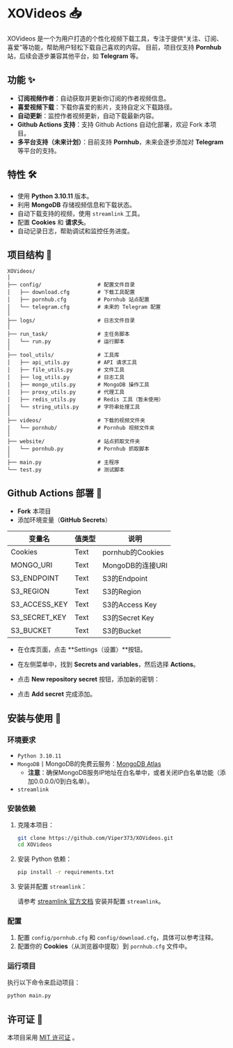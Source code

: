 # XOVideos 📥

XOVideos 是一个为用户打造的个性化视频下载工具，专注于提供“关注、订阅、喜爱”等功能，帮助用户轻松下载自己喜欢的内容。 目前，项目仅支持 **Pornhub**站，后续会逐步兼容其他平台，如 **Telegram** 等。

## 功能 ✨

- **订阅视频作者**：自动获取并更新你订阅的作者视频信息。
- **喜爱视频下载**：下载你喜爱的影片，支持自定义下载路径。
- **自动更新**：监控作者视频更新，自动下载最新内容。
- **Github Actions 支持**：支持 Github Actions 自动化部署，欢迎 Fork 本项目。
- **多平台支持（未来计划）**：目前支持 **Pornhub**，未来会逐步添加对 **Telegram** 等平台的支持。

## 特性 🛠️

- 使用 **Python 3.10.11** 版本。
- 利用 **MongoDB** 存储视频信息和下载状态。
- 自动下载支持的视频，使用 `streamlink` 工具。
- 配置 **Cookies** 和 **请求头**。
- 自动记录日志，帮助调试和监控任务进度。

## 项目结构 📂

```plaintext
XOVideos/
│
├── config/                  # 配置文件目录
│   ├── download.cfg         # 下载工具配置
│   ├── pornhub.cfg          # Pornhub 站点配置
│   └── telegram.cfg         # 未来的 Telegram 配置
│
├── logs/                    # 日志文件目录
│
├── run_task/                # 主任务脚本
│   └── run.py               # 运行脚本
│
├── tool_utils/              # 工具库
│   ├── api_utils.py         # API 请求工具
│   ├── file_utils.py        # 文件工具
│   ├── log_utils.py         # 日志工具
│   ├── mongo_utils.py       # MongoDB 操作工具
│   ├── proxy_utils.py       # 代理工具
│   ├── redis_utils.py       # Redis 工具（暂未使用）
│   └── string_utils.py      # 字符串处理工具
│
├── videos/                  # 下载的视频文件夹
│   └── pornhub/             # Pornhub 视频文件夹
│
├── website/                 # 站点抓取文件夹
│   └── pornhub.py           # Pornhub 抓取脚本
│
├── main.py                  # 主程序
└── test.py                  # 测试脚本
```

## Github Actions 部署 🚀
- **Fork** 本项目
- 添加环境变量（**GitHub Secrets**）

| 变量名           | 值类型  | 说明              |
|---------------|------|-----------------|
| Cookies       | Text | pornhub的Cookies |
| MONGO_URI     | Text | MongoDB的连接URI   |
| S3_ENDPOINT   | Text | S3的Endpoint     |
| S3_REGION     | Text | S3的Region       |
| S3_ACCESS_KEY | Text | S3的Access Key   |
| S3_SECRET_KEY | Text | S3的Secret Key   |
| S3_BUCKET     | Text | S3的Bucket       |
- 在仓库页面，点击 **Settings（设置）**按钮。 
- 在左侧菜单中，找到 **Secrets and variables**，然后选择 **Actions**。 
- 点击 **New repository secret** 按钮，添加新的密钥： 

- 点击 **Add secret** 完成添加。

## 安装与使用 🚀

### 环境要求

- `Python 3.10.11`
- `MongoDB`丨MongoDB的免费云服务：[MongoDB Atlas](https://www.mongodb.com/cloud/atlas)
  - **注意**：确保MongoDB服务IP地址在白名单中，或者关闭IP白名单功能（添加0.0.0.0/0到白名单）。
- `streamlink`

### 安装依赖

1. 克隆本项目：

    ```bash
    git clone https://github.com/Viper373/XOVideos.git
    cd XOVideos
    ```

2. 安装 Python 依赖：

    ```bash
    pip install -r requirements.txt
    ```

3. 安装并配置 `streamlink`：

    请参考 [streamlink 官方文档](https://streamlink.github.io/) 安装并配置 `streamlink`。

### 配置

1. 配置 `config/pornhub.cfg` 和 `config/download.cfg`，具体可以参考注释。
2. 配置你的 **Cookies**（从浏览器中提取）到 `pornhub.cfg` 文件中。

### 运行项目

执行以下命令来启动项目：

```bash
python main.py
```

## 许可证 📄

本项目采用 [MIT 许可证](LINCENSE) 。